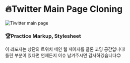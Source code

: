 # 🔥Twitter Main Page Cloning

![Tiwitter main page](https://user-images.githubusercontent.com/89017779/155886670-a433378f-70d7-4e19-aa84-fc34da1d068a.png)

### 🏆Practice Markup, Stylesheet 
이 레포지는 상단의 트위치 메인 웹 페이지를 클론 코딩 공간입니다!  
틀린 부분이 있다면 언제든지 이슈 남겨주시면 감사하겠습니다😊
